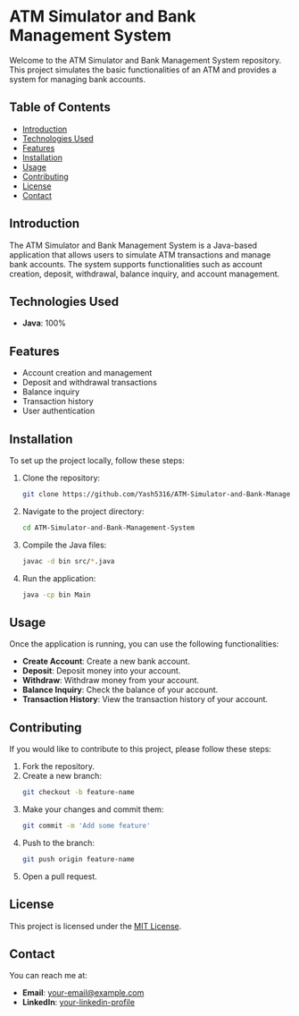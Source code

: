 # ATM Simulator and Bank Management System

Welcome to the ATM Simulator and Bank Management System repository. This project simulates the basic functionalities of an ATM and provides a system for managing bank accounts.

## Table of Contents
- [Introduction](#introduction)
- [Technologies Used](#technologies-used)
- [Features](#features)
- [Installation](#installation)
- [Usage](#usage)
- [Contributing](#contributing)
- [License](#license)
- [Contact](#contact)

## Introduction
The ATM Simulator and Bank Management System is a Java-based application that allows users to simulate ATM transactions and manage bank accounts. The system supports functionalities such as account creation, deposit, withdrawal, balance inquiry, and account management.

## Technologies Used
- **Java**: 100%

## Features
- Account creation and management
- Deposit and withdrawal transactions
- Balance inquiry
- Transaction history
- User authentication

## Installation
To set up the project locally, follow these steps:

1. Clone the repository:
    ```sh
    git clone https://github.com/Yash5316/ATM-Simulator-and-Bank-Management-System.git
    ```
2. Navigate to the project directory:
    ```sh
    cd ATM-Simulator-and-Bank-Management-System
    ```
3. Compile the Java files:
    ```sh
    javac -d bin src/*.java
    ```
4. Run the application:
    ```sh
    java -cp bin Main
    ```

## Usage
Once the application is running, you can use the following functionalities:

- **Create Account**: Create a new bank account.
- **Deposit**: Deposit money into your account.
- **Withdraw**: Withdraw money from your account.
- **Balance Inquiry**: Check the balance of your account.
- **Transaction History**: View the transaction history of your account.

## Contributing
If you would like to contribute to this project, please follow these steps:

1. Fork the repository.
2. Create a new branch:
    ```sh
    git checkout -b feature-name
    ```
3. Make your changes and commit them:
    ```sh
    git commit -m 'Add some feature'
    ```
4. Push to the branch:
    ```sh
    git push origin feature-name
    ```
5. Open a pull request.

## License
This project is licensed under the [MIT License](LICENSE).

## Contact
You can reach me at:
- **Email**: [your-email@example.com](mailto:your-email@example.com)
- **LinkedIn**: [your-linkedin-profile](https://www.linkedin.com/in/your-linkedin-profile)
